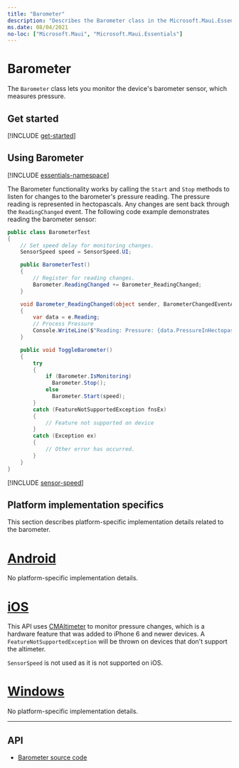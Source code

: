 ```yaml
---
title: "Barometer"
description: "Describes the Barometer class in the Microsoft.Maui.Essentials namespace, which lets you monitor the device's barometer sensor."
ms.date: 08/04/2021
no-loc: ["Microsoft.Maui", "Microsoft.Maui.Essentials"]
---
```


# Barometer

The `Barometer` class lets you monitor the device's barometer sensor, which measures pressure.

## Get started

[!INCLUDE [get-started](includes/get-started.md)]

## Using Barometer

[!INCLUDE [essentials-namespace](includes/essentials-namespace.md)]

The Barometer functionality works by calling the `Start` and `Stop` methods to listen for changes to the barometer's pressure reading. The pressure reading is represented in hectopascals. Any changes are sent back through the `ReadingChanged` event. The following code example demonstrates reading the barometer sensor:

```csharp
public class BarometerTest
{
    // Set speed delay for monitoring changes.
    SensorSpeed speed = SensorSpeed.UI;

    public BarometerTest()
    {
        // Register for reading changes.
        Barometer.ReadingChanged += Barometer_ReadingChanged;
    }

    void Barometer_ReadingChanged(object sender, BarometerChangedEventArgs e)
    {
        var data = e.Reading;
        // Process Pressure
        Console.WriteLine($"Reading: Pressure: {data.PressureInHectopascals} hectopascals");
    }

    public void ToggleBarometer()
    {
        try
        {
            if (Barometer.IsMonitoring)
              Barometer.Stop();
            else
              Barometer.Start(speed);
        }
        catch (FeatureNotSupportedException fnsEx)
        {
            // Feature not supported on device
        }
        catch (Exception ex)
        {
            // Other error has occurred.
        }
    }
}
```

[!INCLUDE [sensor-speed](includes/sensor-speed.md)]

## Platform implementation specifics

This section describes platform-specific implementation details related to the barometer.

<!-- markdownlint-disable MD025 -->

# [Android](#tab/android)

No platform-specific implementation details.

# [iOS](#tab/ios)

This API uses [CMAltimeter](https://developer.apple.com/documentation/coremotion/cmaltimeter#//apple_ref/occ/cl/CMAltimeter) to monitor pressure changes, which is a hardware feature that was added to iPhone 6 and newer devices. A `FeatureNotSupportedException` will be thrown on devices that don't support the altimeter.

`SensorSpeed` is not used as it is not supported on iOS.

# [Windows](#tab/windows)

No platform-specific implementation details.

-----

<!-- markdownlint-enable MD025 -->

## API

- [Barometer source code](https://github.com/dotnet/maui/tree/main/src/Essentials/src/Barometer)
<!-- - [Barometer API documentation](xref:Microsoft.Maui.Essentials.Barometer)-->
